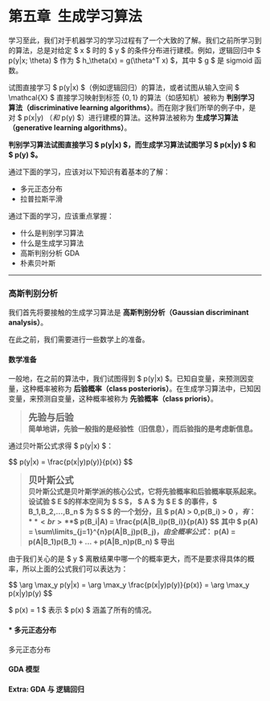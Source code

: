 # 第五章&ensp;生成学习算法

学习至此，我们对于机器学习的学习过程有了一个大致的了解。我们之前所学习到的算法，总是对给定 $ x $ 时的 $ y $ 的条件分布进行建模。例如，逻辑回归中 $ p(y|x; \theta) $ 作为 $ h_\theta(x) = g(\theta^T x) $，其中 $ g $ 是 sigmoid 函数。

试图直接学习 $ p(y|x) $（例如逻辑回归）的算法，或者试图从输入空间 $ \mathcal{X} $ 直接学习映射到标签 $\{0, 1\}$ 的算法（如感知机）被称为 **判别学习算法（discriminative learning algorithms）**。而在刚才我们所举的例子中，是对 $ p(x|y) $（和$ p(y) $）进行建模的算法。这种算法被称为 **生成学习算法（generative learning algorithms）**。

**判别学习算法试图直接学习 $ p(y|x) $，而生成学习算法试图学习 $ p(x|y) $ 和 $ p(y) $。**

通过下面的学习，应该对以下知识有着基本的了解：

* 多元正态分布
* 拉普拉斯平滑

通过下面的学习，应该重点掌握：

* 什么是判别学习算法
* 什么是生成学习算法
* 高斯判别分析 GDA
* 朴素贝叶斯

- - -

### 高斯判别分析

我们首先将要接触的生成学习算法是 **高斯判别分析（Gaussian discriminant analysis）**。

在此之前，我们需要进行一些数学上的准备。

#### 数学准备

一般地，在之前的算法中，我们试图得到 $ p(y|x) $。已知自变量，来预测因变量，这种概率被称为 **后验概率（class posterioris）**。在生成学习算法中，已知因变量，来预测自变量，这种概率被称为 **先验概率（class prioris）**。

> **<font size = 4>先验与后验</font>**<br>
> **简单地讲，先验一般指的是经验性（旧信息），而后验指的是考虑新信息。**

通过贝叶斯公式求得 $ p(y|x) $：

<div class="math">
$$
p(y|x) = \frac{p(x|y)p(y)}{p(x)}
$$
</div>

> **<font size = 4>贝叶斯公式</font>**<br>
> **贝叶斯公式是贝叶斯学派的核心公式，它将先验概率和后验概率联系起来。**<br>
> **设试验 $ E $的样本空间为 $ S $， $ A $ 为 $ E $ 的事件，$ B_1,B_2,...,B_n $ 为 $ S $ 的一个划分，且 $ p(A) > 0,p(B_i) > 0 $，有：**<br>
>**$$
>p(B_i|A) = \frac{p(A|B_i)p(B_i)}{p(A)}
>$$**
>**其中 $ p(A) = \sum\limits_{j=1}^{n}p(A|B_j)p(B_j)$，由全概率公式：$ p(A) = p(A|B_1)p(B_1) + ... + p(A|B_n)p(B_n) $ 导出**

由于我们关心的是 $ y $ 离散结果中哪一个的概率更大，而不是要求得具体的概率，所以上面的公式我们可以表达为：

<div class="math">
$$
\arg \max_y p(y|x) = \arg \max_y \frac{p(x|y)p(y)}{p(x)} = \arg \max_y p(x|y)p(y)
$$
</div>

$ p(x) = 1 $ 表示 $ p(x) $ 涵盖了所有的情况。

#### * 多元正态分布

多元正态分布

#### GDA 模型

#### Extra: GDA 与 逻辑回归